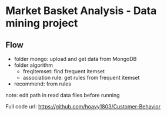 # Market Basket Analysis - Data mining project

## **Flow**  
* folder mongo: upload and get data from MongoDB
* folder algorithm   
    * freqItemset: find frequent itemset
    * association rule: get rules from frequent itemset
* recommend: from rules

note: edit path in read data files before running

Full code url: https://github.com/hoavy1803/Customer-Behavior 
